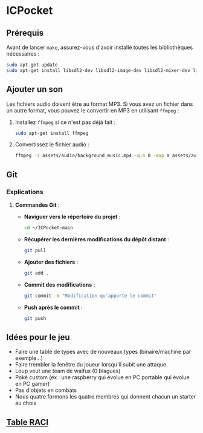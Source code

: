 # ICPocket

## Prérequis

Avant de lancer `make`, assurez-vous d'avoir installé toutes les bibliothèques nécessaires :

```sh
sudo apt-get update
sudo apt-get install libsdl2-dev libsdl2-image-dev libsdl2-mixer-dev libsdl2-ttf-dev
```

## Ajouter un son

Les fichiers audio doivent être au format MP3. Si vous avez un fichier dans un autre format, vous pouvez le convertir en MP3 en utilisant `ffmpeg` :

1. Installez `ffmpeg` si ce n'est pas déjà fait :

    ```sh
    sudo apt-get install ffmpeg
    ```

2. Convertissez le fichier audio :

    ```sh
    ffmpeg -i assets/audio/background_music.mp4 -q:a 0 -map a assets/audio/background_music.mp3
    ```

## Git

### Explications

1. **Commandes Git** :
    - **Naviguer vers le répertoire du projet** :

        ```sh
        cd ~/ICPocket-main
        ```

    - **Récupérer les dernières modifications du dépôt distant** :

        ```sh
        git pull
        ```

    - **Ajouter des fichiers** :

        ```sh
        git add .
        ```

    - **Commit des modifications** :

        ```sh
        git commit -m "Modification qu'apporte le commit"
        ```

    - **Push après le commit** :

        ```sh
        git push
        ```

## Idées pour le jeu

- Faire une table de types avec de nouveaux types (binaire/machine par exemple...)
- Faire trembler la fenêtre du joueur lorsqu'il subit une attaque
- Loup veut une team de waifus (0 blagues)
- Poké custom (ex : une raspberry qui évolue en PC portable qui évolue en PC gamer)
- Pas d'objets en combats
- Nous quatre formons les quatre membres qui donnent chacun un starter au choix

## [Table RACI](https://docs.google.com/spreadsheets/d/18GRBhOJjPINtjTH3fe337HzVoUgaLmINAeefcjlDmGY/edit?usp=sharing)
